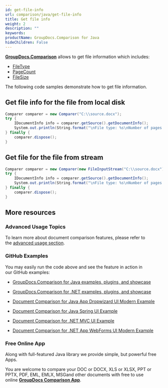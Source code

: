 ```yaml
---
id: get-file-info
url: comparison/java/get-file-info
title: Get file info
weight: 2
description: ""
keywords: 
productName: GroupDocs.Comparison for Java
hideChildren: False
---
```

**[GroupDocs.Comparison](https://products.groupdocs.com/comparison/java)** allows to get file information which includes:

*   [FileType](https://apireference.groupdocs.com/comparison/java/com.groupdocs.comparison.interfaces/IDocumentInfo#getFileType())
*   [PageCount](https://apireference.groupdocs.com/comparison/java/com.groupdocs.comparison.interfaces/IDocumentInfo#getPageCount())
*   [FileSize](https://apireference.groupdocs.com/comparison/java/com.groupdocs.comparison.interfaces/IDocumentInfo#getSize())

The following code samples demonstrate how to get file information.

## Get file info for the file from local disk

```csharp
Comparer comparer = new Comparer("C:\\source.docx");
try {
    IDocumentInfo info = comparer.getSource().getDocumentInfo();
    System.out.println(String.format("\nFile type: %s\nNumber of pages: %d\nDocument size: %d bytes", info.getFileType().getFileFormat(), info.getPageCount(), info.getSize()));
} finally {
    comparer.dispose();
}
```

## Get file for the file from stream

```csharp
Comparer comparer = new Comparer(new FileInputStream("C:\\source.docx"));
try {
    IDocumentInfo info = comparer.getSource().getDocumentInfo();
    System.out.println(String.format("\nFile type: %s\nNumber of pages: %d\nDocument size: %d bytes", info.getFileType().getFileFormat(), info.getPageCount(), info.getSize()));
} finally {
    comparer.dispose();
}
```

## More resources

### Advanced Usage Topics

To learn more about document comparison features, please refer to the [advanced usage section](Advanced%2BUsage.html).

### GitHub Examples

You may easily run the code above and see the feature in action in our GitHub examples:

*   [GroupDocs.Comparison for Java examples, plugins, and showcase](https://github.com/groupdocs-comparison/GroupDocs.Comparison-for-Java)
    
*   [GroupDocs.Comparison for .NET examples, plugins, and showcase](https://github.com/groupdocs-comparison/GroupDocs.Comparison-for-.NET)
*   [Document Comparison for Java App Dropwizard UI Modern Example](https://github.com/groupdocs-comparison/GroupDocs.Comparison-for-Java-Dropwizard)
    
*   [Document Comparison for Java Spring UI Example](https://github.com/groupdocs-comparison/GroupDocs.Comparison-for-Java-Spring)
    
*   [Document Comparison for .NET MVC UI Example](https://github.com/groupdocs-comparison/GroupDocs.Comparison-for-.NET-MVC)
    
*   [Document Comparison for .NET App WebForms UI Modern Example](https://github.com/groupdocs-comparison/GroupDocs.Comparison-for-.NET-WebForms)
    

### Free Online App

Along with full-featured Java library we provide simple, but powerful free Apps.

You are welcome to compare your DOC or DOCX, XLS or XLSX, PPT or PPTX, PDF, EML, EMLX, MSGand other documents with free to use online **[GroupDocs Comparison App](https://products.groupdocs.app/comparison)**.
